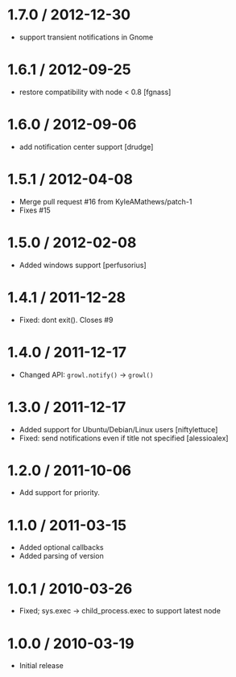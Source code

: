 
1.7.0 / 2012-12-30 
==================

  * support transient notifications in Gnome

1.6.1 / 2012-09-25 
==================

  * restore compatibility with node < 0.8 [fgnass]

1.6.0 / 2012-09-06 
==================

  * add notification center support [drudge]

1.5.1 / 2012-04-08 
==================

  * Merge pull request #16 from KyleAMathews/patch-1
  * Fixes #15

1.5.0 / 2012-02-08 
==================

  * Added windows support [perfusorius]

1.4.1 / 2011-12-28 
==================

  * Fixed: dont exit(). Closes #9

1.4.0 / 2011-12-17 
==================

  * Changed API: `growl.notify()` -> `growl()`

1.3.0 / 2011-12-17 
==================

  * Added support for Ubuntu/Debian/Linux users [niftylettuce]
  * Fixed: send notifications even if title not specified [alessioalex]

1.2.0 / 2011-10-06 
==================

  * Add support for priority.

1.1.0 / 2011-03-15 
==================

  * Added optional callbacks
  * Added parsing of version

1.0.1 / 2010-03-26
==================

  * Fixed; sys.exec -> child_process.exec to support latest node

1.0.0 / 2010-03-19
==================
  
  * Initial release
